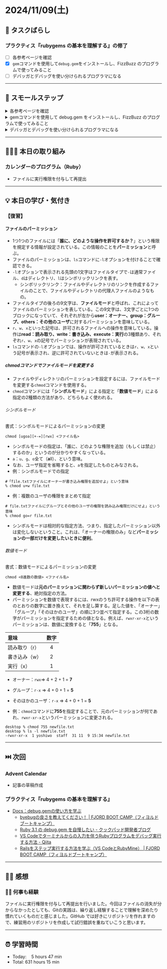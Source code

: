 # 2024/11/09(土)

## 🧩 タスクばらし
### プラクティス『rubygems の基本を理解する』の修了
- [ ] 各参考ページを確認
- [x] `gem`コマンドを使用して`debug.gem`をインストールし、FizzBuzz のプログラムで使ってみること
- [ ] デバッガとデバッグを使い分けられるプログラマになる

------------

## 🐾 スモールステップ
<details><summary>各参考ページを確認</summary>

- [x] [RubyGems Guides](https://guides.rubygems.org/)
- [x] [ライブラリ（ruby-lang.org）](https://www.ruby-lang.org/ja/libraries/)
- [x] [Rubyist Magazine - シリーズパッケージマネジメント【第1回】RubyGems（1）](https://magazine.rubyist.net/articles/0006/0006-PackageManagement.html)
- [x] [RubyGems Wikipedia](https://ja.wikipedia.org/wiki/RubyGems)
- [ ] [Docs：debug.gemの使い方を学ぶ](https://bootcamp.fjord.jp/pages/how-to-use-debug-gem)
   - [x] [rubygems (debug.gem)の使い方 - YouTube](https://www.youtube.com/watch?v=4r7-uN3RvNA)
   - [ ] [byebugの良さを教えてください！ | FJORD BOOT CAMP（フィヨルドブートキャンプ）](https://bootcamp.fjord.jp/questions/1162)
   - [ ] [Ruby 3.1 の debug.gem を自慢したい - クックパッド開発者ブログ](https://techlife.cookpad.com/entry/2021/12/27/202133)
   - [ ] [VS Codeでターミナルからの入力を伴うRubyプログラムをデバッグ実行する方法 - Qiita](https://qiita.com/jnchito/items/3254118d666ef1ea2923)
   - [ ] [Railsをステップ実行する方法を学ぶ（VS CodeとRubyMine） | FJORD BOOT CAMP（フィヨルドブートキャンプ）](https://bootcamp.fjord.jp/pages/how-to-debug-rails)
- [ ] [デバッグ？デバッガ？debug.gem?あなたが言いたいのはどれ？？|FJORD BOOT CAMP](https://bootcamp.fjord.jp/articles/75)

</details>


<details><summary>gemコマンドを使用して debug.gem をインストールし、FizzBuzz のプログラムで使ってみること</summary>

- [x] 1. debug.gem のインストール
- [x] 2. FizzBuzzプログラムに debug を使用する

</details>


<details><summary>デバッガとデバッグを使い分けられるプログラマになる</summary>

- [ ] [Docs：debug.gemの使い方を学ぶ](https://bootcamp.fjord.jp/pages/how-to-use-debug-gem)の内容を咀嚼し、用語を使い分けられるようになること

</details>

------------

## 🧑🏻‍💻 本日の取り組み
### カレンダーのプログラム（Ruby）
- ファイルに実行権限を付与して再提出

------------

## 💡 本日の学び・気付き
### 【復習】
#### ファイルのパーミッション
- 1つ1つのファイルには「**誰に、どのような操作を許可するか？**」という権限を規定する情報が設定されている。この情報のことを**パーミッション**と呼ぶ。
- ファイルのパーミッションは、`ls`コマンドに`-l`オプションを付けることで確認できる。
- `-l`オプションで表示される先頭の1文字はファイルタイプで`-`は通常ファイル、`d`はディレクトリ、`l`はシンボリックリンクを表す。
   - シンボリックリンク：ファイルやディレクトリのリンクを作成するファイルのことで、ファイルやディレクトリの代理人ファイルのようなもの。
- ファイルタイプの後ろの9文字は、**ファイルモード**と呼ばれ、これによってファイルのパーミッションを表している。この9文字は、3文字ごとに1つのブロックになっていて、それぞれが左から**user：オーナー、group：グループ、others：その他のユーザ**に対するパーミッションを意味している。
- `r`、`w`、`x`といった記号は、許可されるファイルへの操作を意味している。操作は**read：読み取り、write：書き込み、execute：実行**の3種類あり、それぞれ`r`、`w`、`x`の記号でパーミッションが表現されている。
- `ls`コマンドの`-l`オプションでは、操作が許可されているときは`r`、`w`、`x`という記号が表示され、逆に許可されていないときは`-`が表示される。

##### chmodコマンドでファイルモードを変更する
- ファイルやディレクトリのパーミッションを設定するには、ファイルモードを変更する`chmod`コマンドを使用する。
- `chmod`コマンドには「**シンボルモード**」による指定と「**数値モード**」による指定の2種類の方法があり、どちらもよく使われる。
###### シンボルモード
書式：シンボルモードによるパーミッションの変更
```shell
chmod [ugoa][+-=][rwx] <ファイル名>
```
- シンボルモードの指定は、「誰に、どのような権限を追加（もしくは禁止）するのか」というのが分かりやすくなっている。
- `a`：`u`、`g`、`o`全て（**a**ll）、という意味。
- なお、ユーザ指定を省略すると、`a`を指定したものとみなされる。
- 例：シンボルモードでの指定
```shell
#「file.txtファイルにオーナーが書き込み権限を追加せよ」という意味
% chmod u+w file.txt
```
- 例：複数のユーザの権限をまとめて指定
```shell
# file.txtファイルにグループとその他のユーザの権限を読み込み権限だけにせよ」という意味
% chmod go=r file.txt
```
- シンボルモードは相対的な指定方法、つまり、指定したパーミッション以外は変化しないということ。これは、「オーナーの権限のみ」など**パーミッションの一部だけを変更したいときに便利**。

###### 数値モード
書式：数値モードによるパーミッションの変更
```shell
chmod <8進数の数値> <ファイル名>
```
- 数値モードは**元のパーミッションに関わらず新しいパーミッションの値へと変更する**、絶対指定の方法。
- パーミッションを数値で表現するには、rwxのうち許可する操作を以下の表のとおりの数字に置き換えて、それを足し算する。足した値を、「オーナー」「グループ」「そのほかのユーザ」の順に3つ並べて指定する。この3桁の数字がパーミッションを指定するための値となる。例えば、`rwxr-xr-x`というパーミッションは、数値に変換すると「**755**」となる。

| 意味 | 数字 |
|:---------|:---------:|
| 読み取り（r）  | 4 |
| 書き込み（w）  | 2 |
| 実行（x）  | 1 |

- オーナー：`rwx`=> 4 + 2 + 1 = **7**
- グループ：`r-x` => 4 + 0 + 1 = **5**
- そのほかのユーザ：`r-x` => 4 + 0 + 1 = **5**

- 例：`chmod`コマンドに**755**を指定することで、元のパーミッションが何であれ、`rwxr-xr-x`というパーミッションに変更される。
```shell
desktop % chmod 755 newfile.txt
desktop % ls -l newfile.txt
-rwxr-xr-x  1 yoshiwo  staff  31 11  9 15:34 newfile.txt
```

------------

## ⏭️ 次回
### Advent Calendar
- 記事の草稿作成

### プラクティス『rubygems の基本を理解する』
- [Docs：debug.gemの使い方を学ぶ](https://bootcamp.fjord.jp/pages/how-to-use-debug-gem)
   - [byebugの良さを教えてください！ | FJORD BOOT CAMP（フィヨルドブートキャンプ）](https://bootcamp.fjord.jp/questions/1162)
   - [Ruby 3.1 の debug.gem を自慢したい - クックパッド開発者ブログ](https://techlife.cookpad.com/entry/2021/12/27/202133)
   - [VS Codeでターミナルからの入力を伴うRubyプログラムをデバッグ実行する方法 - Qiita](https://qiita.com/jnchito/items/3254118d666ef1ea2923)
   - [Railsをステップ実行する方法を学ぶ（VS CodeとRubyMine） | FJORD BOOT CAMP（フィヨルドブートキャンプ）](https://bootcamp.fjord.jp/pages/how-to-debug-rails)

------------

## ✍🏻 感想
### 🏋🏻 何事も経験
ファイルに実行権限を付与して再提出を行いました。今回はファイルの消失が分からなかったとしても、Gitの実践は、繰り返し経験することで理解を深めたり慣れていくものだと感じました。GitHub では好きにリポジトリを作れますので、練習用のリポジトリを作成して試行錯誤を重ねていこうと思います。

------------

## ⏰ 学習時間
- Today:&nbsp;&nbsp;&nbsp; 5 hours 47 min
- Total: 631 hours 15 min
